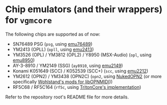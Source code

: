 # Chip emulators (and their wrappers) for `vgmcore`

The following chips are supported as of now:
* SN76489 PSG (`psg`, using [emu76489](https://github.com/digital-sound-antiques/emu76489))
* YM2413 (OPLL) (`opll`, using [emu2413](https://github.com/digital-sound-antiques/emu2413))
* YM3526 (OPL) / YM3812 (OPL2) / Y8950 (MSX-Audio) (`opl`, using [emu8950](https://github.com/digital-sound-antiques/emu8950))
* AY-3-8910 / YM2149 (SSG) (`ay8910`, using [emu2149](https://github.com/digital-sound-antiques/emu2149))
* Konami K051649 (SCC) / K052539 (SCC+) (`scc`, using [emu2212](https://github.com/digital-sound-antiques/emu2212))
* YM2612 (OPN2) / YM3438 (OPN2C) (`opn2`, using [NukedOPN2](https://github.com/nukeykt/Nuked-OPN2) (or more specifically [Wohlstand's mods for libOPNMIDI](https://github.com/Wohlstand/libOPNMIDI/blob/master/src/chips/nuked/ym3438.c)))
* RF5C68 / RF5C164 (`rf5c`, using [TritonCore's implementation](https://github.com/michelgerritse/TritonCore/blob/master/Devices/Sound/RF5C68.cpp))

Refer to the repository root's README file for more details.
